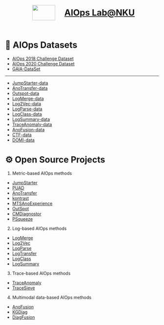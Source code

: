 <center>
    <h1 style="display: flex; flex-direction: row; justify-content: center;">
        <img src="https://nkcs.iops.ai/wp-content/uploads/2022/03/cropped-cropped-AIOps@NKU-02-e1647311061177.png" width="75px" height="50px" style="margin: 25px 10px;">
        <a href="https://nkcs.iops.ai/" style="line-height: 100px; margin-left: 20px">AIOps Lab@NKU</a>
    </h1>
</center>

# :wrench: AIOps Datasets

- [AIOps 2018 Challenge Dataset](https://github.com/AIOps-Lab-NKU/kontrast/tree/bluegreen/dataset/data/aiops2018)
- [AIOps 2020 Challenge Dataset](https://github.com/AIOps-Lab-NKU/AIOps-Challenge-2020-Data)
- [GAIA-DataSet](https://github.com/AIOps-Lab-NKU/GAIA-DataSet)
---
- [JumpStarter-data](https://github.com/AIOps-Lab-NKU/JumpStarter/tree/main/dataset)
- [AnoTransfer-data](https://github.com/AIOps-Lab-NKU/AnoTransfer-data)
- [Outspot-data](https://github.com/AIOps-Lab-NKU/Outspot-data)
- [LogMerge-data](https://github.com/AIOps-Lab-NKU/LogMerge/tree/master/data)
- [Log2Vec-data](https://github.com/AIOps-Lab-NKU/Log2Vec/tree/master/data)
- [LogParse-data](https://github.com/AIOps-Lab-NKU/LogParse/tree/master/data)
- [LogClass-data](https://github.com/AIOps-Lab-NKU/LogClass/tree/master/data/open_source_logs)
- [LogSummary-data](https://github.com/AIOps-Lab-NKU/LogSummary/tree/master/data)
- [TraceAnomaly-data](https://github.com/AIOps-Lab-NKU/TraceAnomaly/tree/master/train_ticket)
- [AnoFusion-data](https://github.com/AIOps-Lab-NKU/AnoFusion/tree/main/data)
- [CTF-data](https://github.com/NetManAIOps/CTF_data)
- [DOMI-data](https://github.com/NetManAIOps/DOMI_dataset)

# :gear: Open Source Projects

1. Metric-based AIOps methods 

- [JumpStarter](https://github.com/AIOps-Lab-NKU/JumpStarter)
- [PUAD](https://github.com/AIOps-Lab-NKU/PUAD)
- [AnoTransfer](https://github.com/AIOps-Lab-NKU/AnoTransfer)
- [kontrast](https://github.com/AIOps-Lab-NKU/kontrast)
- [MTSAnoExperience](https://github.com/AIOps-Lab-NKU/MTSAnoExperience)
- [OutSpot](https://github.com/AIOps-Lab-NKU/OutSpot)
- [CMDiagnostor](https://github.com/AIOps-Lab-NKU/CMDiagnostor)
- [PSqueeze](https://github.com/AIOps-Lab-NKU/PSqueeze)

2. Log-based AIOps methods

- [LogMerge](https://github.com/AIOps-Lab-NKU/LogMerge)
- [Log2Vec](https://github.com/AIOps-Lab-NKU/Log2Vec)
- [LogParse](https://github.com/AIOps-Lab-NKU/LogParse)
- [LogTransfer](https://github.com/AIOps-Lab-NKU/LogTransfer)
- [LogClass](https://github.com/AIOps-Lab-NKU/LogClass)
- [LogSummary](https://github.com/AIOps-Lab-NKU/LogSummary)

3. Trace-based AIOps methods 

- [TraceAnomaly](https://github.com/AIOps-Lab-NKU/TraceAnomaly)
- [TraceSieve]()

4. Multimodal data-based AIOps methods 

- [AnoFusion](https://github.com/AIOps-Lab-NKU/AnoFusion)
- [KGDiag](https://github.com/AIOps-Lab-NKU/KGDiag)
- [DiagFusion](https://github.com/AIOps-Lab-NKU/DiagFusion)
